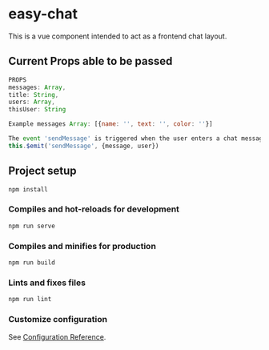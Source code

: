 # easy-chat
This is a vue component intended to act as a frontend chat layout.
## Current Props able to be passed
```javascript
PROPS
messages: Array,
title: String,
users: Array,
thisUser: String

Example messages Array: [{name: '', text: '', color: ''}]

The event 'sendMessage' is triggered when the user enters a chat message
this.$emit('sendMessage', {message, user})
```

## Project setup
```
npm install
```

### Compiles and hot-reloads for development
```
npm run serve
```

### Compiles and minifies for production
```
npm run build
```

### Lints and fixes files
```
npm run lint
```

### Customize configuration
See [Configuration Reference](https://cli.vuejs.org/config/).
